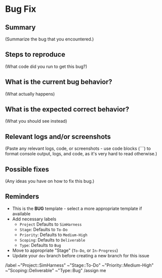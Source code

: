 # Bug Fix

## Summary

(Summarize the bug that you encountered.)

## Steps to reproduce

(What code did you run to get this bug?)

## What is the current bug behavior?

(What actually happens)

## What is the expected correct behavior?

(What you should see instead)

## Relevant logs and/or screenshots

(Paste any relevant logs, code, or screenshots - use code blocks (```) to format console
 output, logs, and code, as it's very hard to read otherwise.)

 ## Possible fixes

(Any ideas you have on how to fix this bug.)

## Reminders
- This is the **BUG** template - select a more appropriate template if available
- Add necessary labels
    - `Project` Defaults to `SimHarness`
    - `Stage`: Defaults to `To-Do`
    - `Priority`: Defaults to `Medium-High`
    - `Scoping`: Defaults to `Deliverable`
    - `Type`: Defaults to `Bug`
- Move to appropriate "Stage" (`To-Do`, or `In-Progress`)
- Update your `dev` branch before creating a new branch for this issue

/label ~"Project::SimHarness" ~"Stage::To-Do" ~"Priority::Medium-High" ~"Scoping::Deliverable" ~"Type::Bug"
/assign me
